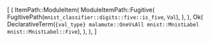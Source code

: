 [
    (
        ItemPath::ModuleItem(
            ModuleItemPath::Fugitive(
                FugitivePath(`mnist_classifier::digits::five::is_five`, `Val`),
            ),
        ),
        Ok(
            DeclarativeTerm(`{val_type} malamute::OneVsAll mnist::MnistLabel mnist::MnistLabel::Five`),
        ),
    ),
]